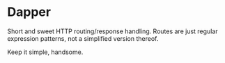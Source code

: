# Dapper

Short and sweet HTTP routing/response handling. Routes are just regular expression patterns, not a simplified version thereof.

Keep it simple, handsome.
